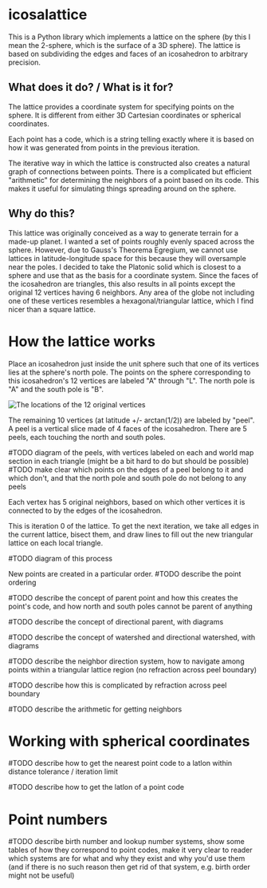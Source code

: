 # icosalattice
This is a Python library which implements a lattice on the sphere (by this I mean the 2-sphere, which is the surface of a 3D sphere). The lattice is based on subdividing the edges and faces of an icosahedron to arbitrary precision.

## What does it do? / What is it for?
The lattice provides a coordinate system for specifying points on the sphere. It is different from either 3D Cartesian coordinates or spherical coordinates. 

Each point has a code, which is a string telling exactly where it is based on how it was generated from points in the previous iteration. 

The iterative way in which the lattice is constructed also creates a natural graph of connections between points. There is a complicated but efficient "arithmetic" for determining the neighbors of a point based on its code. This makes it useful for simulating things spreading around on the sphere.

## Why do this?
This lattice was originally conceived as a way to generate terrain for a made-up planet. I wanted a set of points roughly evenly spaced across the sphere. However, due to Gauss's Theorema Egregium, we cannot use lattices in latitude-longitude space for this because they will oversample near the poles. I decided to take the Platonic solid which is closest to a sphere and use that as the basis for a coordinate system. Since the faces of the icosahedron are triangles, this also results in all points except the original 12 vertices having 6 neighbors. Any area of the globe not including one of these vertices resembles a hexagonal/triangular lattice, which I find nicer than a square lattice.

# How the lattice works

Place an icosahedron just inside the unit sphere such that one of its vertices lies at the sphere's north pole. The points on the sphere corresponding to this icosahedron's 12 vertices are labeled "A" through "L". The north pole is "A" and the south pole is "B". 

![The locations of the 12 original vertices](images/StartingPoints.png "The locations of the 12 original vertices")

The remaining 10 vertices (at latitude +/- arctan(1/2)) are labeled by "peel". A peel is a vertical slice made of 4 faces of the icosahedron. There are 5 peels, each touching the north and south poles.

#TODO diagram of the peels, with vertices labeled on each and world map section in each triangle (might be a bit hard to do but should be possible)
#TODO make clear which points on the edges of a peel belong to it and which don't, and that the north pole and south pole do not belong to any peels

Each vertex has 5 original neighbors, based on which other vertices it is connected to by the edges of the icosahedron.

This is iteration 0 of the lattice. To get the next iteration, we take all edges in the current lattice, bisect them, and draw lines to fill out the new triangular lattice on each local triangle. 

#TODO diagram of this process

New points are created in a particular order. #TODO describe the point ordering

#TODO describe the concept of parent point and how this creates the point's code, and how north and south poles cannot be parent of anything

#TODO describe the concept of directional parent, with diagrams

#TODO describe the concept of watershed and directional watershed, with diagrams

#TODO describe the neighbor direction system, how to navigate among points within a triangular lattice region (no refraction across peel boundary)

#TODO describe how this is complicated by refraction across peel boundary

#TODO describe the arithmetic for getting neighbors

# Working with spherical coordinates

#TODO describe how to get the nearest point code to a latlon within distance tolerance / iteration limit

#TODO describe how to get the latlon of a point code

# Point numbers

#TODO describe birth number and lookup number systems, show some tables of how they correspond to point codes, make it very clear to reader which systems are for what and why they exist and why you'd use them (and if there is no such reason then get rid of that system, e.g. birth order might not be useful)

